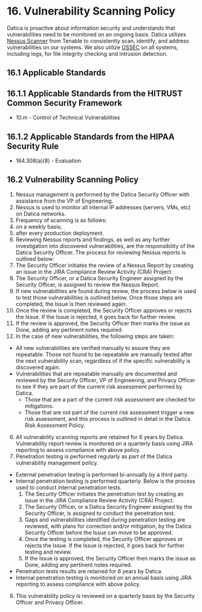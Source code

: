 # 16. Vulnerability Scanning Policy

Datica is proactive about information security and understands that vulnerabilities need to be monitored on an ongoing basis. Datica utilizes [Nessus Scanner](http://www.tenable.com/products/nessus) from Tenable to consistently scan, identify, and address vulnerabilities on our systems. We also utilize [OSSEC](http://www.ossec.net/) on all systems, including logs, for file integrity checking and intrusion detection.

## 16.1 Applicable Standards

## 16.1.1 Applicable Standards from the HITRUST Common Security Framework

* 10.m - Control of Technical Vulnerabilities

## 16.1.2 Applicable Standards from the HIPAA Security Rule

* 164.308(a)(8) - Evaluation

## 16.2 Vulnerability Scanning Policy

1. Nessus management is performed by the Datica Security Officer with assistance from the VP of Engineering.
2. Nessus is used to monitor all internal IP addresses (servers, VMs, etc) on Datica networks.
3. Frequency of scanning is as follows:
  1. on a weekly basis;
  2. after every production deployment.
4. Reviewing Nessus reports and findings, as well as any further investigation into discovered vulnerabilities, are the responsibility of the Datica Security Officer. The process for reviewing Nessus reports is outlined below:
  1. The Security Officer initiates the review of a Nessus Report by creating an issue in the JIRA Compliance Review Activity (CRA) Project.
  2. The Security Officer, or a Datica Security Engineer assigned by the Security Officer, is assigned to review the Nessus Report.
  3. If new vulnerabilities are found during review, the process below is used to test those vulnerabilities is outlined below. Once those steps are completed, the Issue is then reviewed again.
  4. Once the review is completed, the Security Officer approves or rejects the Issue. If the Issue is rejected, it goes back for further review.
  5. If the review is approved, the Security Officer then marks the issue as Done, adding any pertinent notes required.
5. In the case of new vulnerabilities, the following steps are taken:
  * All new vulnerabilities are verified manually to assure they are repeatable. Those not found to be repeatable are manually tested after the next vulnerability scan, regardless of if the specific vulnerability is discovered again.
  * Vulnerabilities that are repeatable manually are documented and reviewed by the Security Officer, VP of Engineering, and Privacy Officer to see if they are part of the current risk assessment performed by Datica.
    * Those that are a part of the current risk assessment are checked for mitigations.
    * Those that are not part of the current risk assessment trigger a new risk assessment, and this process is outlined in detail in the Datica Risk Assessment Policy.
6. All vulnerability scanning reports are retained for 6 years by Datica. Vulnerability report review is monitored on a quarterly basis using JIRA reporting to assess compliance with above policy.
7. Penetration testing is performed regularly as part of the Datica vulnerability management policy.
  * External penetration testing is performed bi-annually by a third party.
  * Internal penetration testing is performed quarterly. Below is the process used to conduct internal penetration tests.
      1. The Security Officer initiates the penetration test by creating an issue in the JIRA Compliance Review Activity (CRA) Project.
      2. The Security Officer, or a Datica Security Engineer assigned by the Security Officer, is assigned to conduct the penetration test.
      3. Gaps and vulnerabilities identified during penetration testing are reviewed, with plans for correction and/or mitigation, by the Datica Security Officer before the Issue can move to be approved.
      4. Once the testing is completed, the Security Officer approves or rejects the Issue. If the Issue is rejected, it goes back for further testing and review.
      5. If the Issue is approved, the Security Officer then marks the issue as Done, adding any pertinent notes required.
  * Penetration tests results are retained for 6 years by Datica.
  * Internal penetration testing is monitored on an annual basis using JIRA reporting to assess compliance with above policy.
8. This vulnerability policy is reviewed on a quarterly basis by the Security Officer and Privacy Officer.
